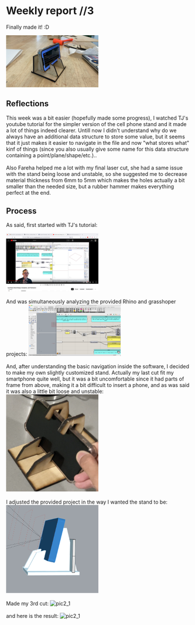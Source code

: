 # Weekly report //3

Finally made it! :D

<img src="3_1.JPG" alt="pic2_1" width="50%">

## Reflections

This week was a bit easier (hopefully made some progress), I watched TJ's youtube tutorial for the simpler version of the cell phone stand and it made a lot of things indeed clearer. Untill now I didn't understand why do we always have an additional data structure to store some value, but it seems that it just makes it easier to navigate in the file and now "what stores what" kinf of things (since you also usually give some name for this data structure containing a point/plane/shape/etc.).. 
<br/><br/>
Also Fareha helped me a lot with my final laser cut, she had a same issue with the stand being loose and unstable, so she suggested me to decrease material thickness from 6mm to 5mm which makes the holes actually a bit smaller than the needed size, but a rubber hammer makes everything perfect at the end.

## Process
As said, first started with TJ's tutorial:

<img src="3_2.png" alt="pic2_1" width="50%">
<br/>
<br/>
And was simultaneously analyzing the provided Rhino and grasshoper projects:

<img src="3_3.png" alt="pic2_1" width="50%">
<br/>
<br/>
And, after understanding the basic navigation inside the software, I decided to make my own slightly customized stand. Actually my last cut fit my smartphone quite well, but it was a bit uncomfortable since it had parts of frame from above, making it a bit difficult to insert a phone, and as was said it was also a little bit loose and unstable:
<img src="3_4.png" alt="pic2_1" width="50%">

<br/>
<br/>
I adjusted the provided project in the way I wanted the stand to be:
<img src="3_5.png" alt="pic2_1" width="50%">
<br/>
<br/>
Made my 3rd cut:
<img src="3g_2.gif" alt="pic2_1" width="50%">
<br/>
<br/>
and here is the result:
<img src="3g_1.gif" alt="pic2_1" width="50%">

